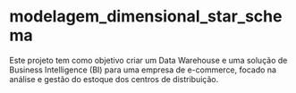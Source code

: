 # modelagem_dimensional_star_schema
Este projeto tem como objetivo criar um Data Warehouse e uma solução de Business Intelligence (BI) para uma empresa de e-commerce, focado na análise e gestão do estoque dos centros de distribuição.
